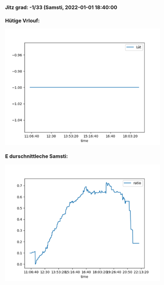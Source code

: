 ### Jitz grad: -1/33 (Samsti, 2022-01-01 18:40:00

### Hütige Vrlouf:
![Graph](Today.png)

### E durschnittleche Samsti:
![Graph](Samsti.png)